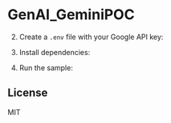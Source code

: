# GenAI_GeminiPOC

2. Create a `.env` file with your Google API key:

3. Install dependencies:

4. Run the sample:

## License

MIT
